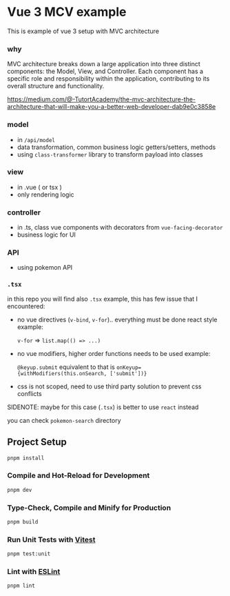 # Vue 3 MCV example

This is example of vue 3 setup with MVC architecture

### why

MVC architecture breaks down a large application into three distinct components: the Model, View, and Controller. Each component has a specific role and responsibility within the application, contributing to its overall structure and functionality.

<https://medium.com/@-TutortAcademy/the-mvc-architecture-the-architecture-that-will-make-you-a-better-web-developer-dab9e0c3858e>

### model

- in `/api/model`
- data transformation, common business logic getters/setters, methods
- using `class-transformer` library to transform payload into classes

### view

- in .vue ( or tsx )
- only rendering logic

### controller

- in .ts, class vue components with decorators from `vue-facing-decorator`
- business logic for UI

### API

- using pokemon API

### `.tsx`

in this repo you will find also `.tsx` example, this has few issue that I encountered:

- no vue directives (`v-bind`, `v-for`).. everything must be done react style example:

  `v-for` => `list.map(() => ...)`

- no vue modifiers, higher order functions needs to be used example:

  `@keyup.submit` equivalent to that is `onKeyup={withModifiers(this.onSearch, ['submit'])}`

- css is not scoped, need to use third party solution to prevent css conflicts

SIDENOTE: maybe for this case (`.tsx`) is better to use `react` instead

you can check `pokemon-search` directory

## Project Setup

```sh
pnpm install
```

### Compile and Hot-Reload for Development

```sh
pnpm dev
```

### Type-Check, Compile and Minify for Production

```sh
pnpm build
```

### Run Unit Tests with [Vitest](https://vitest.dev/)

```sh
pnpm test:unit
```

### Lint with [ESLint](https://eslint.org/)

```sh
pnpm lint
```
